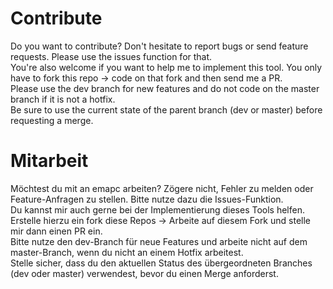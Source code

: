 # Contribute

Do you want to contribute? Don't hesitate to report bugs or send feature requests. Please use the issues function for that.  
You're also welcome if you want to help me to implement this tool. You only have to fork this repo -> code on that fork and then send me a PR.  
Please use the dev branch for new features and do not code on the master branch if it is not a hotfix.  
Be sure to use the current state of the parent branch (dev or master) before requesting a merge.

# Mitarbeit

Möchtest du mit an emapc arbeiten? Zögere nicht, Fehler zu melden oder Feature-Anfragen zu stellen. Bitte nutze dazu die Issues-Funktion.  
Du kannst mir auch gerne bei der Implementierung dieses Tools helfen. Erstelle hierzu ein fork diese Repos -> Arbeite auf diesem Fork und stelle mir dann einen PR ein.  
Bitte nutze den dev-Branch für neue Features und arbeite nicht auf dem master-Branch, wenn du nicht an einem Hotfix arbeitest.  
Stelle sicher, dass du den aktuellen Status des übergeordneten Branches (dev oder master) verwendest, bevor du einen Merge anforderst.

